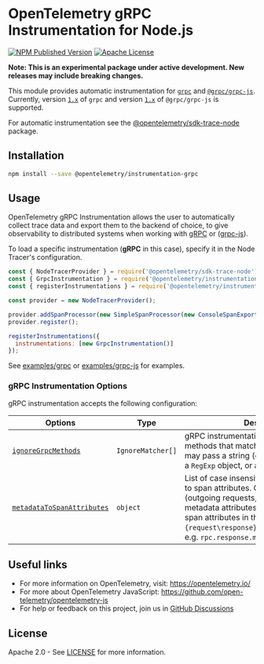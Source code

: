 # OpenTelemetry gRPC Instrumentation for Node.js

[![NPM Published Version][npm-img]][npm-url]
[![Apache License][license-image]][license-image]

**Note: This is an experimental package under active development. New releases may include breaking changes.**

This module provides automatic instrumentation for [`grpc`](https://grpc.github.io/grpc/node/) and [`@grpc/grpc-js`](https://grpc.io/blog/grpc-js-1.0/). Currently, version [`1.x`](https://www.npmjs.com/package/grpc?activeTab=versions) of `grpc` and version [`1.x`](https://www.npmjs.com/package/@grpc/grpc-js?activeTab=versions) of `@grpc/grpc-js` is supported.

For automatic instrumentation see the
[@opentelemetry/sdk-trace-node](https://github.com/open-telemetry/opentelemetry-js/tree/main/packages/opentelemetry-sdk-trace-node) package.

## Installation

```sh
npm install --save @opentelemetry/instrumentation-grpc
```

## Usage

OpenTelemetry gRPC Instrumentation allows the user to automatically collect trace data and export them to the backend of choice, to give observability to distributed systems when working with [gRPC](https://www.npmjs.com/package/grpc) or ([grpc-js](https://www.npmjs.com/package/@grpc/grpc-js)).

To load a specific instrumentation (**gRPC** in this case), specify it in the Node Tracer's configuration.

```javascript
const { NodeTracerProvider } = require('@opentelemetry/sdk-trace-node');
const { GrpcInstrumentation } = require('@opentelemetry/instrumentation-grpc');
const { registerInstrumentations } = require('@opentelemetry/instrumentation');

const provider = new NodeTracerProvider();

provider.addSpanProcessor(new SimpleSpanProcessor(new ConsoleSpanExporter()));
provider.register();

registerInstrumentations({
  instrumentations: [new GrpcInstrumentation()]
});

```

See [examples/grpc](https://github.com/open-telemetry/opentelemetry-js/tree/main/examples/grpc) or [examples/grpc-js](https://github.com/open-telemetry/opentelemetry-js/tree/main/examples/grpc-js) for examples.

### gRPC Instrumentation Options

gRPC instrumentation accepts the following configuration:

| Options                                                                                                                                                              | Type              | Description                                                                                                                                                                                                                                                               |
|----------------------------------------------------------------------------------------------------------------------------------------------------------------------|-------------------|---------------------------------------------------------------------------------------------------------------------------------------------------------------------------------------------------------------------------------------------------------------------------|
| [`ignoreGrpcMethods`](https://github.com/open-telemetry/opentelemetry-js/blob/main/experimental/packages/opentelemetry-instrumentation-grpc/src/types.ts#L25)        | `IgnoreMatcher[]` | gRPC instrumentation will not trace any methods that match anything in this list. You may pass a string (case-insensitive match), a `RegExp` object, or a filter function.                                                                                                |
| [`metadataToSpanAttributes`](https://github.com/open-telemetry/opentelemetry-js/blob/main/experimental/packages/opentelemetry-instrumentation-grpc/src/types.ts#L27) | `object`          | List of case insensitive metadata to convert to span attributes. Client and server (outgoing requests, incoming responses) metadata attributes will be converted to span attributes in the form of `rpc.{request\response}.metadata.metadata_key`, e.g. `rpc.response.metadata.date` |

## Useful links

- For more information on OpenTelemetry, visit: <https://opentelemetry.io/>
- For more about OpenTelemetry JavaScript: <https://github.com/open-telemetry/opentelemetry-js>
- For help or feedback on this project, join us in [GitHub Discussions][discussions-url]

## License

Apache 2.0 - See [LICENSE][license-url] for more information.

[discussions-url]: https://github.com/open-telemetry/opentelemetry-js/discussions
[license-url]: https://github.com/open-telemetry/opentelemetry-js/blob/main/LICENSE
[license-image]: https://img.shields.io/badge/license-Apache_2.0-green.svg?style=flat
[npm-url]: https://www.npmjs.com/package/@opentelemetry/instrumentation-grpc
[npm-img]: https://badge.fury.io/js/%40opentelemetry%2Finstrumentation-grpc.svg
